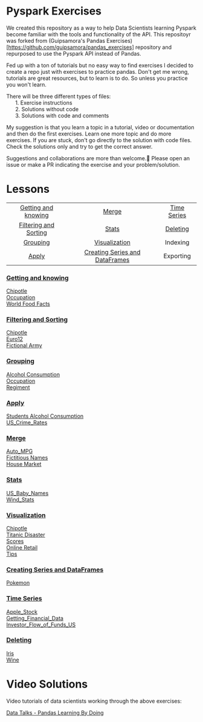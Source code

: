 # Pyspark Exercises

We created this repository as a way to help Data Scientists learning Pyspark become familiar with the tools and functionality of the API. This repositoyr was forked from (Guipsamora's Pandas Exercises)[https://github.com/guipsamora/pandas_exercises] repository and repurposed to use the Pyspark API instead of Pandas.

Fed up with a ton of tutorials but no easy way to find exercises I decided to create a repo just with exercises to practice pandas.
Don't get me wrong, tutorials are great resources, but to learn is to do. So unless you practice you won't learn.

There will be three different types of files:  
&nbsp;&nbsp;&nbsp;&nbsp;&nbsp;&nbsp;1. Exercise instructions  
&nbsp;&nbsp;&nbsp;&nbsp;&nbsp;&nbsp;2. Solutions without code  
&nbsp;&nbsp;&nbsp;&nbsp;&nbsp;&nbsp;3. Solutions with code and comments

My suggestion is that you learn a topic in a tutorial, video or documentation and then do the first exercises.
Learn one more topic and do more exercises. If you are stuck, don't go directly to the solution with code files. Check the solutions only and try to get the correct answer.

Suggestions and collaborations are more than welcome.🙂 Please open an issue or make a PR indicating the exercise and your problem/solution.

# Lessons

|				                                  |				                                   |                   |
|:-----------------------------------------------:|:----------------------------------------------:|:-----------------:|
|[Getting and knowing](#getting-and-knowing)      | [Merge](#merge)                                |[Time Series](#time-series)|
|[Filtering and Sorting](#filtering-and-sorting)  | [Stats](#stats)                                |[Deleting](#deleting)       |
|[Grouping](#grouping)							  | [Visualization](#visualization)                |Indexing           |
|[Apply](#apply)							      | [Creating Series and DataFrames](#creating-series-and-dataframes) 		            |Exporting|

### [Getting and knowing](https://github.com/guipsamora/pandas_exercises/tree/master/01_Getting_%26_Knowing_Your_Data)  
[Chipotle](https://github.com/guipsamora/pandas_exercises/tree/master/01_Getting_%26_Knowing_Your_Data/Chipotle)  
[Occupation](https://github.com/guipsamora/pandas_exercises/tree/master/01_Getting_%26_Knowing_Your_Data/Occupation)  
[World Food Facts](https://github.com/guipsamora/pandas_exercises/tree/master/01_Getting_%26_Knowing_Your_Data/World%20Food%20Facts)

### [Filtering and Sorting](https://github.com/guipsamora/pandas_exercises/tree/master/02_Filtering_%26_Sorting)
[Chipotle](https://github.com/guipsamora/pandas_exercises/tree/master/02_Filtering_%26_Sorting/Chipotle)  
[Euro12](https://github.com/guipsamora/pandas_exercises/tree/master/02_Filtering_%26_Sorting/Euro12)  
[Fictional Army](https://github.com/guipsamora/pandas_exercises/tree/master/02_Filtering_%26_Sorting/Fictional%20Army)

### [Grouping](https://github.com/guipsamora/pandas_exercises/tree/master/03_Grouping)
[Alcohol Consumption](https://github.com/guipsamora/pandas_exercises/tree/master/03_Grouping/Alcohol_Consumption)  
[Occupation](https://github.com/guipsamora/pandas_exercises/tree/master/03_Grouping/Occupation)  
[Regiment](https://github.com/guipsamora/pandas_exercises/tree/master/03_Grouping/Regiment)

### [Apply](https://github.com/guipsamora/pandas_exercises/tree/master/04_Apply)
[Students Alcohol Consumption](https://github.com/guipsamora/pandas_exercises/tree/master/04_Apply/Students_Alcohol_Consumption)  
[US_Crime_Rates](https://github.com/guipsamora/pandas_exercises/tree/master/04_Apply/US_Crime_Rates)     

### [Merge](https://github.com/guipsamora/pandas_exercises/tree/master/05_Merge)
[Auto_MPG](https://github.com/guipsamora/pandas_exercises/tree/master/05_Merge/Auto_MPG)  
[Fictitious Names](https://github.com/guipsamora/pandas_exercises/tree/master/05_Merge/Fictitous%20Names)  
[House Market](https://github.com/guipsamora/pandas_exercises/tree/master/05_Merge/Housing%20Market)  

### [Stats](https://github.com/guipsamora/pandas_exercises/tree/master/06_Stats)
[US_Baby_Names](https://github.com/guipsamora/pandas_exercises/tree/master/06_Stats/US_Baby_Names)  
[Wind_Stats](https://github.com/guipsamora/pandas_exercises/tree/master/06_Stats/Wind_Stats)

### [Visualization](https://github.com/guipsamora/pandas_exercises/tree/master/07_Visualization)
[Chipotle](https://github.com/guipsamora/pandas_exercises/tree/master/07_Visualization/Chipotle)  
[Titanic Disaster](https://github.com/guipsamora/pandas_exercises/tree/master/07_Visualization/Titanic_Desaster)  
[Scores](https://github.com/guipsamora/pandas_exercises/tree/master/07_Visualization/Scores)  
[Online Retail](https://github.com/guipsamora/pandas_exercises/tree/master/07_Visualization/Online_Retail)  
[Tips](https://github.com/guipsamora/pandas_exercises/tree/master/07_Visualization/Tips)  

### [Creating Series and DataFrames](https://github.com/guipsamora/pandas_exercises/tree/master/08_Creating_Series_and_DataFrames)  
[Pokemon](https://github.com/guipsamora/pandas_exercises/tree/master/08_Creating_Series_and_DataFrames/Pokemon)  

### [Time Series](https://github.com/guipsamora/pandas_exercises/tree/master/09_Time_Series)  
[Apple_Stock](https://github.com/guipsamora/pandas_exercises/tree/master/09_Time_Series/Apple_Stock)  
[Getting_Financial_Data](https://github.com/guipsamora/pandas_exercises/tree/master/09_Time_Series/Getting_Financial_Data)  
[Investor_Flow_of_Funds_US](https://github.com/guipsamora/pandas_exercises/tree/master/09_Time_Series/Getting_Financial_Data)  

### [Deleting](https://github.com/guipsamora/pandas_exercises/tree/master/10_Deleting)  
[Iris](https://github.com/guipsamora/pandas_exercises/tree/master/10_Deleting/Iris)  
[Wine](https://github.com/guipsamora/pandas_exercises/tree/master/10_Deleting/Wine)  

# Video Solutions

Video tutorials of data scientists working through the above exercises:

[Data Talks - Pandas Learning By Doing](https://www.youtube.com/watch?v=pu3IpU937xs&list=PLgJhDSE2ZLxaY_DigHeiIDC1cD09rXgJv)
